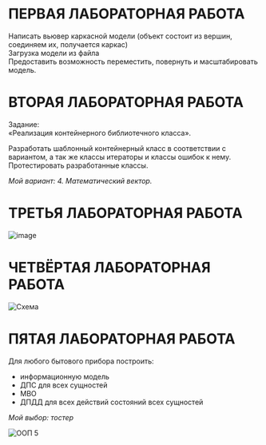 # ПЕРВАЯ ЛАБОРАТОРНАЯ РАБОТА
Написать вьювер каркасной модели (объект состоит из вершин, соединяем их, получается каркас)  
Загрузка модели из файла  
Предоставить возможность переместить, повернуть и масштабировать модель.

# ВТОРАЯ ЛАБОРАТОРНАЯ РАБОТА  
Задание:  
«Реализация контейнерного библиотечного класса».  


Разработать шаблонный контейнерный класс в соответствии с вариантом, а так же классы итераторы и классы ошибок к нему. Протестировать разработанные классы.

*Мой вариант: 4.  Математический вектор.*

# ТРЕТЬЯ ЛАБОРАТОРНАЯ РАБОТА

![image](https://user-images.githubusercontent.com/54107546/85204002-102b0d80-b31a-11ea-9a32-c4d8749e2b46.png)

# ЧЕТВЁРТАЯ ЛАБОРАТОРНАЯ РАБОТА  

![Схема](https://user-images.githubusercontent.com/54107546/85224073-4aef7d00-b3d0-11ea-9a17-69e86bbcd759.png)

# ПЯТАЯ ЛАБОРАТОРНАЯ РАБОТА  
Для любого бытового прибора построить:
- информационную модель  
- ДПС для всех сущностей  
- МВО  
- ДПДД для всех действий состояний всех сущностей  

*Мой выбор: тостер*

![ООП 5](https://user-images.githubusercontent.com/54107546/85225738-e0dcd500-b3db-11ea-8b0d-085ed1d35e97.png)
